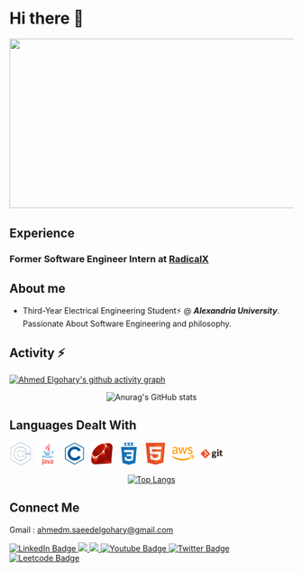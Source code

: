 

# Hi there 👋
<div align="center">
  <img src="https://media.giphy.com/media/dWesBcTLavkZuG35MI/giphy.gif" width="600" height="300"/>
</div>

## Experience
### Former Software Engineer Intern at [RadicalX](https://www.radicalx.co/)

## About me



- Third-Year Electrical Engineering Student⚡ @ ***Alexandria University***. Passionate About Software Engineering and philosophy.
<!--
**Ahmed-Elgohary1/Ahmed-Elgohary1** is a ✨ _special_ ✨ repository because its `README.md` (this file) appears on your GitHub profile.

Here are some ideas to get you started:

- 🔭 I’m currently working on ...
- 🌱 I’m currently learning ...
- 👯 I’m looking to collaborate on ...
- 🤔 I’m looking for help with ...
- 💬 Ask me about ...
- 📫 How to reach me: ...
- 😄 Pronouns: ...
- ⚡ Fun fact: ...
-->
## Activity ⚡


[![Ahmed Elgohary's github activity graph](https://github-readme-activity-graph.cyclic.app/graph?username=Ahmed-Elgohary1&theme=react-dark)](https://github.com/ashutosh00710/github-readme-activity-graph)


<div id="header" align="center">
    
  ![Anurag's GitHub stats](https://github-readme-stats.vercel.app/api?username=Ahmed-Elgohary1&show_icons=true&theme=radical)  

  </div>
  
## Languages Dealt With 
  <div>
   <img src="https://github.com/devicons/devicon/blob/master/icons/cplusplus/cplusplus-line.svg" title="C++" alt="C++" width="40" height="40"/>&nbsp;
  <img src="https://github.com/devicons/devicon/blob/master/icons/java/java-original-wordmark.svg" title="Java" alt="Java" width="40" height="40"/>&nbsp;
<img src="https://github.com/devicons/devicon/blob/master/icons/c/c-line.svg" title="C" alt="C" width="40" height="40"/>&nbsp;
<img src="https://github.com/devicons/devicon/blob/master/icons/ruby/ruby-original.svg"  title="Ruby" alt="Ruby" width="40" height="40"/>&nbsp;
<img src="https://github.com/devicons/devicon/blob/master/icons/css3/css3-plain-wordmark.svg"  title="CSS3" alt="CSS" width="40" height="40"/>&nbsp;
  <img src="https://github.com/devicons/devicon/blob/master/icons/html5/html5-original.svg" title="HTML5" alt="HTML" width="40" height="40"/>&nbsp;
  <img src="https://github.com/devicons/devicon/blob/master/icons/amazonwebservices/amazonwebservices-plain-wordmark.svg" title="AWS" alt="AWS" width="40" height="40"/> &nbsp;
  <img src="https://github.com/devicons/devicon/blob/master/icons/git/git-original-wordmark.svg" title="Git" **alt="Git" width="40" height="40"/>
</div>
<div id="header" align="center">

[![Top Langs](https://github-readme-stats.vercel.app/api/top-langs/?username=Ahmed-Elgohary1&layout=compact)](https://github.com/anuraghazra/github-readme-stats)
    </div>

## Connect Me

Gmail : ahmedm.saeedelgohary@gmail.com

<div id="badges">

  <a href="https://www.linkedin.com/in/ahmed-elgohary-324449145/">
    <img src="https://img.shields.io/badge/LinkedIn-blue?style=for-the-badge&logo=linkedin&logoColor=white" alt="LinkedIn Badge"/>
  </a>
   <a href="https://dev.to/ahmedelgohary1">
    <img src="https://img.shields.io/badge/dev.to-0A0A0A?style=for-the-badge&logo=devdotto&logoColor=white"/>
  </a>
  
   <a href="https://medium.com/@ahmedm.saeedelgohary">
    <img src="https://img.shields.io/badge/Medium-12100E?style=for-the-badge&logo=medium&logoColor=white"/>
  </a>
  
  <a href="https://www.youtube.com/channel/UCnl3XqoLd9n8tQM8fBqZ0ng/videos">
    <img src="https://img.shields.io/badge/YouTube-red?style=for-the-badge&logo=youtube&logoColor=white" alt="Youtube Badge"/>
  </a>
  <a href="https://twitter.com/AhmedEl89437011">
    <img src="https://img.shields.io/badge/Twitter-blue?style=for-the-badge&logo=twitter&logoColor=white" alt="Twitter Badge"/>
    </a>
  <a href="https://leetcode.com/ahmedelgohary1/">
    <img src="https://img.shields.io/badge/LeetCode-000000?style=for-the-badge&logo=LeetCode&logoColor=#d16c06" alt="Leetcode Badge"/>
  </a>
</div>

